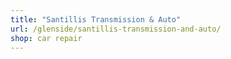 ```yaml
---
title: "Santillis Transmission & Auto"
url: /glenside/santillis-transmission-and-auto/
shop: car repair
---
```

